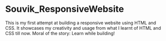 # Souvik_ResponsiveWebsite
This is my first attempt at building a responsive website using HTML and CSS. It showcases my creativity and usage from what I learnt of HTML and CSS till now. Moral of the story: Learn while building!
